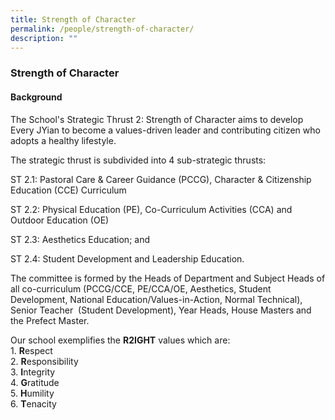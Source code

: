```yaml
---
title: Strength of Character
permalink: /people/strength-of-character/
description: ""
---
```

### **Strength of Character**
#### **Background**
The School's Strategic Thrust 2: Strength of Character aims to develop Every JYian to become a values-driven leader and contributing citizen who adopts a healthy lifestyle.

The strategic thrust is subdivided into 4 sub-strategic thrusts:

ST 2.1: Pastoral Care & Career Guidance (PCCG), Character & Citizenship Education (CCE) Curriculum

ST 2.2: Physical Education (PE), Co-Curriculum Activities (CCA) and Outdoor Education (OE)

ST 2.3: Aesthetics Education; and

ST 2.4: Student Development and Leadership Education.

The committee is formed by the Heads of Department and Subject Heads of all co-curriculum (PCCG/CCE, PE/CCA/OE, Aesthetics, Student Development, National Education/Values-in-Action, Normal Technical), Senior Teacher  (Student Development), Year Heads, House Masters and the Prefect Master.

Our school exemplifies the **R2IGHT** values which are:<br>
1\. **R**espect<br>
2\. **R**esponsibility<br>
3\. **I**ntegrity<br>
4. **G**ratitude<br>
5. **H**umility<br>
6. **T**enacity